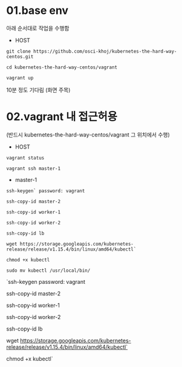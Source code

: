 01.base env
=============

아래 순서대로 작업을 수행함

- HOST

~~~
git clone https://github.com/osci-khoj/kubernetes-the-hard-way-centos.git

cd kubernetes-the-hard-way-centos/vagrant

vagrant up
~~~

10분 정도 기다림 (화면 주목)


02.vagrant 내 접근허용
===========

(반드시 kubernetes-the-hard-way-centos/vagrant 그 위치에서 수행)

- HOST

~~~
vagrant status

vagrant ssh master-1
~~~

- master-1

~~~
ssh-keygen` password: vagrant

ssh-copy-id master-2

ssh-copy-id worker-1

ssh-copy-id worker-2

ssh-copy-id lb

wget https://storage.googleapis.com/kubernetes-release/release/v1.15.4/bin/linux/amd64/kubectl`

chmod +x kubectl

sudo mv kubectl /usr/local/bin/
~~~

`ssh-keygen password: vagrant

ssh-copy-id master-2

ssh-copy-id worker-1

ssh-copy-id worker-2

ssh-copy-id lb

wget https://storage.googleapis.com/kubernetes-release/release/v1.15.4/bin/linux/amd64/kubectl`

chmod +x kubectl`
